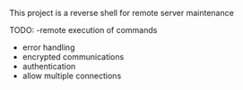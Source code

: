 This project is a reverse shell for remote server maintenance

TODO:
-remote execution of commands
- error handling
- encrypted communications
- authentication
- allow multiple connections
